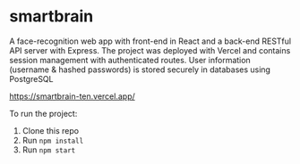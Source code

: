 # smartbrain
A face-recognition web app with front-end in React and a back-end RESTful API server with Express. The project was deployed with Vercel and contains session management with authenticated routes. User information (username & hashed passwords) is stored securely in databases using PostgreSQL

https://smartbrain-ten.vercel.app/

To run the project:

1) Clone this repo
2) Run `npm install`
3) Run `npm start`